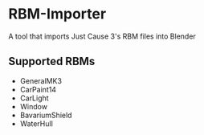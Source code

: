 # RBM-Importer
A tool that imports Just Cause 3's RBM files into Blender
## Supported RBMs
- GeneralMK3
- CarPaint14
- CarLight
- Window
- BavariumShield
- WaterHull
